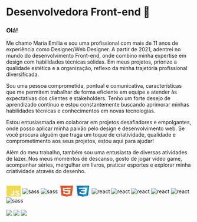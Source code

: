 <h1> Desenvolvedora Front-end &#129470;</h1>
 
<h3>Olá!</h3>
<p>Me chamo Maria Emília e sou uma profissional com mais de 11 anos de experiência como Designer/Web Designer. A partir de 2021, adentrei no mundo do desenvolvimento Front-end, onde combino minha expertise em design com habilidades técnicas sólidas. Em meus projetos, priorizo a qualidade estética e a organização, reflexo da minha trajetória profissional diversificada.</p>
<p>Sou uma pessoa comprometida, pontual e comunicativa, características que me permitem trabalhar de forma eficiente em equipe e atender às expectativas dos clientes e stakeholders. Tenho um forte desejo de aprendizado contínuo e estou constantemente buscando aprimorar minhas habilidades técnicas e conhecimentos em novas tecnologias.</p>
<p>Estou entusiasmada em colaborar em projetos desafiadores e empolgantes, onde posso aplicar minha paixão pelo design e desenvolvimento web. Se você procura alguém que traga um toque de criatividade, qualidade e comprometimento aos seus projetos, estou aqui para ajudar!</p>
<p>Além do meu trabalho, também sou uma entusiasta de diversas atividades de lazer. Nos meus momentos de descanso, gosto de jogar video game, acompanhar séries, mergulhar em livros, praticar esportes e explorar minha criatividade através do desenho.</p>
 <div style="display: inline_block"><br>
  <img align="center" alt="Js" height="30" width="40" src="https://raw.githubusercontent.com/devicons/devicon/master/icons/javascript/javascript-plain.svg">
   <img align="center" alt="sass" height="30" width="40"  src="https://cdn.jsdelivr.net/gh/devicons/devicon/icons/typescript/typescript-plain.svg" />
  <img align="center" alt="sass" height="30" width="40" src="https://cdn.jsdelivr.net/gh/devicons/devicon@latest/icons/nodejs/nodejs-original.svg" />      
  <img align="center" alt="HTML" height="30" width="40" src="https://raw.githubusercontent.com/devicons/devicon/master/icons/html5/html5-original.svg">
  <img align="center" alt="CSS" height="30" width="40" src="https://raw.githubusercontent.com/devicons/devicon/master/icons/css3/css3-original.svg">
  <img align="center" alt="react" height="30" width="40" src="https://cdn.jsdelivr.net/gh/devicons/devicon/icons/react/react-original.svg"> 
  <img  align="center" alt="react" height="30" width="40" src="https://cdn.jsdelivr.net/gh/devicons/devicon@latest/icons/nextjs/nextjs-original.svg" />
  <img align="center" alt="react" height="30" width="40" src="https://cdn.jsdelivr.net/gh/devicons/devicon/icons/angularjs/angularjs-plain.svg">
  <img align="center" alt="react" height="30" width="40" src="https://cdn.jsdelivr.net/gh/devicons/devicon@latest/icons/rxjs/rxjs-original.svg" />
  <img align="center" alt="react" height="30" width="40" src="https://cdn.jsdelivr.net/gh/devicons/devicon@latest/icons/bootstrap/bootstrap-original.svg" />       
  <img align="center" alt="sass" height="30" width="40" src="https://cdn.jsdelivr.net/gh/devicons/devicon/icons/sass/sass-original.svg">

          
 </div>
 
 <br>
   
<div> 
  <a href="https://www.behance.net/maemi" target="_blank"><img src="https://img.shields.io/badge/-Behance-%23E4405F?style=for-the-badge&logo=behance&logoColor=white" target="_blank"></a>
  <a href = "mailto:mariaemiliapgmartins@hotmail.com"><img src="https://img.shields.io/badge/-Email-%23333?style=for-the-badge&logo=email&logoColor=white" target="_blank"></a>
  <a href="https://www.linkedin.com/in/maria-em%C3%ADlia-martins-676b91bb/" target="_blank"><img src="https://img.shields.io/badge/-LinkedIn-%230077B5?style=for-the-badge&logo=linkedin&logoColor=white" target="_blank"></a> 
</div>
 
  
